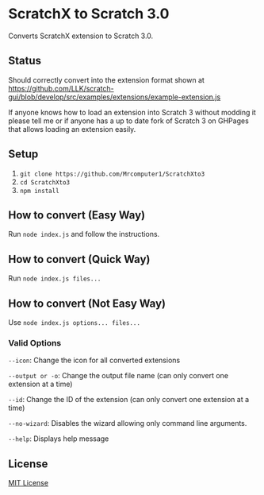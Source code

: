 # ScratchX to Scratch 3.0

Converts ScratchX extension to Scratch 3.0.

## Status
Should correctly convert into the extension format shown at
https://github.com/LLK/scratch-gui/blob/develop/src/examples/extensions/example-extension.js

If anyone knows how to load an extension into Scratch 3 without
modding it please tell me or if anyone has a up to date fork of
Scratch 3 on GHPages that allows loading an extension easily.

## Setup
1. `git clone https://github.com/Mrcomputer1/ScratchXto3`
2. `cd ScratchXto3`
2. `npm install`

## How to convert (Easy Way)
Run `node index.js` and follow the instructions.

## How to convert (Quick Way)
Run `node index.js files...`

## How to convert (Not Easy Way)
Use `node index.js options... files...`

### Valid Options
`--icon`: Change the icon for all converted extensions

`--output or -o`: Change the output file name (can only convert one extension at a time)

`--id`: Change the ID of the extension (can only convert one extension at a time)

`--no-wizard`: Disables the wizard allowing only command line arguments.

`--help`: Displays help message

## License
[MIT License](https://github.com/Mrcomputer1/ScratchXto3/blob/master/LICENSE.md)